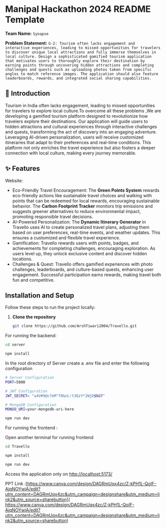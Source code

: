# Manipal Hackathon 2024 README Template

**Team Name:** `Synapse`

**Problem Statement:** `G-2: Tourism often lacks engagement and interactive experiences, leading to missed opportunities for travelers to discover unique local attractions and fully immerse themselves in local culture. Design a sophisticated gamified tourism application that motivates users to thoroughly explore their destination by earning points through uncovering hidden attractions and completing challenges and quests such as uploading photos taken from specific angles to match reference images. The application should also feature leaderboards, rewards, and integrated social sharing capabilities.`

## 📜 Introduction

Tourism in India often lacks engagement, leading to missed opportunities for travelers to explore local culture.To overcome all these problems ,We are developing a gamified tourism platform designed to revolutionize how travelers explore their destinations. Our application will guide users to hidden attractions and cultural experiences through interactive challenges and quests, transforming the act of discovery into an engaging adventure. Leveraging AI-driven personalization, users will receive customized itineraries that adapt to their preferences and real-time conditions. This platform not only enriches the travel experience but also fosters a deeper connection with local culture, making every journey memorable.

## ✨ Features

Website:
- Eco-Friendly Travel Encouragement: The **Green Points System** rewards eco-friendly actions like sustainable travel choices and walking with points that can be redeemed for local rewards, encouraging sustainable behavior. The **Carbon Footprint Tracker** monitors trip emissions and suggests greener alternatives to reduce environmental impact, promoting responsible travel decisions.
- AI-Powered Personalization: The **Dynamic Itinerary Generator** in Travello uses AI to create personalized travel plans, adjusting them based on user preferences, real-time events, and weather updates. This ensures a customized and flexible travel experience.
- Gamification: Travello rewards users with points, badges, and achievements for completing challenges, encouraging exploration. As users level up, they unlock exclusive content and discover hidden locations.
- Challenges & Quest: Travello offers gamified experiences with photo challenges, leaderboards, and culture-based quests, enhancing user engagement. Successful participation earns rewards, making travel both fun and competitive.







## Installation and Setup

Follow these steps to run the project locally:

1. **Clone the repository**
   ```bash
   git clone https://github.com/ArshTiwari2004/Travello.git
   ```
For running the backend:

```bash
cd server
```

```bash
npm install
```
In the root directory of Server create a .env file and enter the following configuration
```bash
# Server Configuration
PORT=5000

# JWT Configuration
JWT_SECRET= "a4V#9@c7eM^f8&nL!t3QzY*2WjD$bG7"

# MongoDB Configuration
MONGO_URI=your-mongodb-uri-here
```
```bash
npm run dev
```

For running the frontend :

Open another terminal for running frontend

```bash
cd Travello
```
```bash
npm install
```
```bash
npm run dev
```


Access the application only on [http://localhost:5173/](http://localhost:5173/)

PPT Link :[https://www.canva.com/design/DAGRmUqx4zc/Z-kPH1L-QoIF-AjqNOYwjA/edit?utm_content=DAGRmUqx4zc&utm_campaign=designshare&utm_medium=link2&utm_source=sharebutton](
https://www.canva.com/design/DAGRmUqx4zc/Z-kPH1L-QoIF-AjqNOYwjA/edit?utm_content=DAGRmUqx4zc&utm_campaign=designshare&utm_medium=link2&utm_source=sharebutton)


















